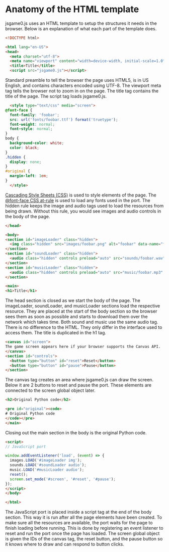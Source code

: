 # Anatomy of the HTML template

jsgame0.js uses an HTML template to setup the structures it needs in the browser.
Below is an explanation of what each part of the template does.

```html
<!DOCTYPE html>

<html lang="en-US">
<head>
  <meta charset="utf-8">
  <meta name="viewport" content="width=device-width, initial-scale=1.0">
  <title>Title</title>
  <script src="jsgame0.js"></script>
```

Standard preamble to tell the browser the page uses HTML5, is in US English, and contains characters encoded using UTF-8.
The viewport meta tag tells the browser not to zoom in on the page.
The title tag contains the title of the page.
The script tag loads jsgame0.js.

```html
  <style type="text/css" media="screen">
@font-face {
  font-family: 'foobar';
  src: url('fonts/foobar.ttf') format('truetype');
  font-weight: normal;
  font-style: normal;
}
body {
  background-color: white;
  color: black;
}
.hidden {
  display: none;
}
#original {
  margin-left: 1em;
}
  </style>
```

[Cascading Style Sheets (CSS)](https://developer.mozilla.org/en-US/docs/Web/CSS) is used to style elements of the page.
The [@font-face CSS at-rule](https://developer.mozilla.org/en-US/docs/Web/CSS/@font-face) is used to load any fonts used in the port.
The hidden rule keeps the image and audio tags used to load the resources from being drawn.
Without this rule, you would see images and audio controls in the body of the page.

```html
</head>

<body>
<section id="imageLoader" class="hidden">
  <img class="hidden" src="images/foobar.png" alt="foobar" data-name="foobar">
</section>
<section id="soundLoader" class="hidden">
  <audio class="hidden" controls preload="auto" src="sounds/foobar.wav" data-name="foobar">Your browser does not support the audio element.</audio>
</section>
<section id="musicLoader" class="hidden">
  <audio class="hidden" controls preload="auto" src="music/foobar.mp3" data-name="foobar">Your browser does not support the audio element.</audio>
</section>

<main>
<h1>Title</h1>
```

The head section is closed as we start the body of the page.
The imageLoader, soundLoader, and musicLoader sections load the respective resource.
They are placed at the start of the body section so the browser sees them as soon as possible and starts to download them over the network which takes time.
Both sound and music use the same audio tag.
There is no difference to the HTML.
They only differ in the interface used to access them.
The title is duplicated in the h1 tag.

```html
<canvas id="screen">
The game screen appears here if your browser supports the Canvas API.
</canvas>
<section id="controls">
  <button type="button" id="reset">Reset</button>
  <button type="button" id="pause">Pause</button>
</section>
```

The canvas tag creates an area where jsgame0.js can draw the screen.
Below it are 2 buttons to reset and pause the port.
These elements are connected to the screen global object later.

```html
<h2>Original Python code</h2>

<pre id="original"><code>
# Original Python code
</code></pre>
</main>
```

Closing out the main section in the body is the original Python code.

```html
<script>
// JavaScript port

window.addEventListener('load', (event) => {
  images.LOAD('#imageLoader img');
  sounds.LOAD('#soundLoader audio');
  music.LOAD('#musicLoader audio');
  reset();
  screen.set_mode('#screen', '#reset', '#pause');
});
</script>
</body>

</html>
```

The JavaScript port is placed inside a script tag at the end of the body section.
This way it is run after all the page elements have been created.
To make sure all the resources are available, the port waits for the page to finish loading before running.
This is done by registering an event listener to reset and run the port once the page has loaded.
The screen global object is given the IDs of the canvas tag, the reset button, and the pause button so it knows where to draw and can respond to button clicks.
